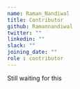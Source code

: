 ```yaml
---
name: Raman_Nandiwal
title: Contributor
github: Ramannandiwal
twitter: ""
linkedin: ""
slack: ""
joining_date: ""
role : contributor
---
```


Still waiting for this
